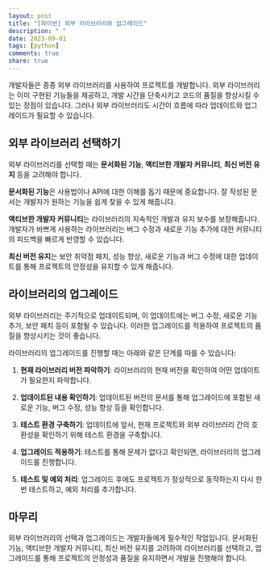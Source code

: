 ```yaml
---
layout: post
title: "[파이썬] 외부 라이브러리와 업그레이드"
description: " "
date: 2023-09-01
tags: [python]
comments: true
share: true
---
```


개발자들은 종종 외부 라이브러리를 사용하여 프로젝트를 개발합니다. 외부 라이브러리는 이미 구현된 기능들을 제공하고, 개발 시간을 단축시키고 코드의 품질을 향상시킬 수 있는 장점이 있습니다. 그러나 외부 라이브러리도 시간이 흐름에 따라 업데이트와 업그레이드가 필요할 수 있습니다. 

## 외부 라이브러리 선택하기

외부 라이브러리를 선택할 때는 **문서화된 기능**, **액티브한 개발자 커뮤니티**, **최신 버전 유지** 등을 고려해야 합니다. 

**문서화된 기능**은 사용법이나 API에 대한 이해를 돕기 때문에 중요합니다. 잘 작성된 문서는 개발자가 원하는 기능을 쉽게 찾을 수 있게 해줍니다.

**액티브한 개발자 커뮤니티**는 라이브러리의 지속적인 개발과 유지 보수를 보장해줍니다. 개발자가 바쁘게 사용하는 라이브러리는 버그 수정과 새로운 기능 추가에 대한 커뮤니티의 피드백을 빠르게 반영할 수 있습니다.

**최신 버전 유지**는 보안 취약점 패치, 성능 향상, 새로운 기능과 버그 수정에 대한 업데이트를 통해 프로젝트의 안정성을 유지할 수 있게 해줍니다. 


## 라이브러리의 업그레이드

외부 라이브러리는 주기적으로 업데이트되며, 이 업데이트에는 버그 수정, 새로운 기능 추가, 보안 패치 등이 포함될 수 있습니다. 이러한 업그레이드를 적용하여 프로젝트의 품질을 향상시키는 것이 좋습니다.

라이브러리의 업그레이드를 진행할 때는 아래와 같은 단계를 따를 수 있습니다:

1. **현재 라이브러리 버전 파악하기**: 라이브러리의 현재 버전을 확인하여 어떤 업데이트가 필요한지 파악합니다.

2. **업데이트된 내용 확인하기**: 업데이트된 버전의 문서를 통해 업그레이드에 포함된 새로운 기능, 버그 수정, 성능 향상 등을 확인합니다.

3. **테스트 환경 구축하기**: 업데이트에 앞서, 현재 프로젝트와 외부 라이브러리 간의 호환성을 확인하기 위해 테스트 환경을 구축합니다.

4. **업그레이드 적용하기**: 테스트를 통해 문제가 없다고 확인되면, 라이브러리의 업그레이드를 진행합니다.

5. **테스트 및 예외 처리**: 업그레이드 후에도 프로젝트가 정상적으로 동작하는지 다시 한번 테스트하고, 예외 처리를 추가합니다.

## 마무리

외부 라이브러리의 선택과 업그레이드는 개발자들에게 필수적인 작업입니다. 문서화된 기능, 액티브한 개발자 커뮤니티, 최신 버전 유지를 고려하여 라이브러리를 선택하고, 업그레이드를 통해 프로젝트의 안정성과 품질을 유지하면서 개발을 진행해야 합니다.